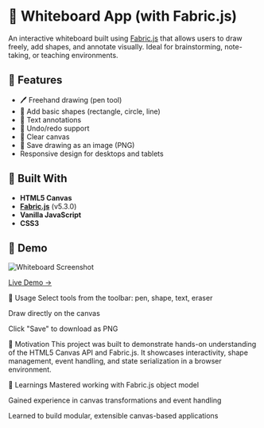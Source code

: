 # 🧻 Whiteboard App (with Fabric.js)

An interactive whiteboard built using [Fabric.js](http://fabricjs.com/) that allows users to draw freely, add shapes, and annotate visually. Ideal for brainstorming, note-taking, or teaching environments.

## 🚀 Features

- 🖊️ Freehand drawing (pen tool)
- 🔲 Add basic shapes (rectangle, circle, line)
- 📝 Text annotations
- 🔄 Undo/redo support
- 🧼 Clear canvas
- 💾 Save drawing as an image (PNG)
- Responsive design for desktops and tablets

## 🧱 Built With

- **HTML5 Canvas**
- **[Fabric.js](https://cdnjs.com/libraries/fabric.js)** (v5.3.0)
- **Vanilla JavaScript**
- **CSS3**

## 📸 Demo

![Whiteboard Screenshot](preview.png) <!-- You can replace this with an actual screenshot -->

[Live Demo →](https://your-live-link.com) <!-- optional GitHub Pages or Netlify link -->


📌 Usage
Select tools from the toolbar: pen, shape, text, eraser

Draw directly on the canvas

Click "Save" to download as PNG

🎯 Motivation
This project was built to demonstrate hands-on understanding of the HTML5 Canvas API and Fabric.js. It showcases interactivity, shape management, event handling, and state serialization in a browser environment.

🧠 Learnings
Mastered working with Fabric.js object model

Gained experience in canvas transformations and event handling

Learned to build modular, extensible canvas-based applications